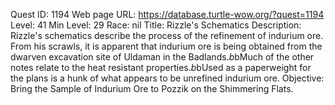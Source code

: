 Quest ID: 1194
Web page URL: https://database.turtle-wow.org/?quest=1194
Level: 41
Min Level: 29
Race: nil
Title: Rizzle's Schematics
Description: Rizzle's schematics describe the process of the refinement of indurium ore. From his scrawls, it is apparent that indurium ore is being obtained from the dwarven excavation site of Uldaman in the Badlands.$b$bMuch of the other notes relate to the heat resistant properties.$b$bUsed as a paperweight for the plans is a hunk of what appears to be unrefined indurium ore.
Objective: Bring the Sample of Indurium Ore to Pozzik on the Shimmering Flats.
